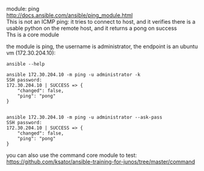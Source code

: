 module: ping  
http://docs.ansible.com/ansible/ping_module.html  
This is not an ICMP ping: it tries to connect to host, and it verifies there is a usable python on the remote host, and it returns a pong on success  
Ths is a core module  


the module is ping, the username is administrator, the endpoint is an ubuntu vm (172.30.204.10):
```
ansible --help

ansible 172.30.204.10 -m ping -u administrator -k
SSH password:
172.30.204.10 | SUCCESS => {
    "changed": false,
    "ping": "pong"
}


ansible 172.30.204.10 -m ping -u administrator --ask-pass
SSH password: 
172.30.204.10 | SUCCESS => {
    "changed": false, 
    "ping": "pong"
}
```

you can also use the command core module to test: https://github.com/ksator/ansible-training-for-junos/tree/master/command  

